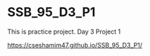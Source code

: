 # SSB_95_D3_P1
This is practice project. Day 3 Project 1

https://cseshamim47.github.io/SSB_95_D3_P1/
